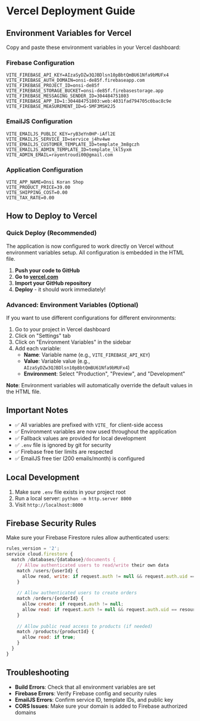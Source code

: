 # Vercel Deployment Guide

## Environment Variables for Vercel

Copy and paste these environment variables in your Vercel dashboard:

### Firebase Configuration
```
VITE_FIREBASE_API_KEY=AIzaSyDZw3QJBDlsn10pBbtQmBU61Nfa9bMUFx4
VITE_FIREBASE_AUTH_DOMAIN=onsi-de85f.firebaseapp.com
VITE_FIREBASE_PROJECT_ID=onsi-de85f
VITE_FIREBASE_STORAGE_BUCKET=onsi-de85f.firebasestorage.app
VITE_FIREBASE_MESSAGING_SENDER_ID=304484751803
VITE_FIREBASE_APP_ID=1:304484751803:web:4031fad794705c0bac8c9e
VITE_FIREBASE_MEASUREMENT_ID=G-5MF3MSH2J5
```

### EmailJS Configuration
```
VITE_EMAILJS_PUBLIC_KEY=ryB3eYn0HP-iAfl2E
VITE_EMAILJS_SERVICE_ID=service_j4hv4we
VITE_EMAILJS_CUSTOMER_TEMPLATE_ID=template_3m8gczh
VITE_EMAILJS_ADMIN_TEMPLATE_ID=template_lkl5yxm
VITE_ADMIN_EMAIL=rayentroudi00@gmail.com
```

### Application Configuration
```
VITE_APP_NAME=Onsi Koran Shop
VITE_PRODUCT_PRICE=39.00
VITE_SHIPPING_COST=0.00
VITE_TAX_RATE=0.00
```

## How to Deploy to Vercel

### Quick Deploy (Recommended)
The application is now configured to work directly on Vercel without environment variables setup. All configuration is embedded in the HTML file.

1. **Push your code to GitHub**
2. **Go to [vercel.com](https://vercel.com)**
3. **Import your GitHub repository**
4. **Deploy** - it should work immediately!

### Advanced: Environment Variables (Optional)
If you want to use different configurations for different environments:

1. Go to your project in Vercel dashboard
2. Click on "Settings" tab
3. Click on "Environment Variables" in the sidebar
4. Add each variable:
   - **Name**: Variable name (e.g., `VITE_FIREBASE_API_KEY`)
   - **Value**: Variable value (e.g., `AIzaSyDZw3QJBDlsn10pBbtQmBU61Nfa9bMUFx4`)
   - **Environment**: Select "Production", "Preview", and "Development"

**Note**: Environment variables will automatically override the default values in the HTML file.

## Important Notes

- ✅ All variables are prefixed with `VITE_` for client-side access
- ✅ Environment variables are now used throughout the application
- ✅ Fallback values are provided for local development
- ✅ `.env` file is ignored by git for security
- ✅ Firebase free tier limits are respected
- ✅ EmailJS free tier (200 emails/month) is configured

## Local Development

1. Make sure `.env` file exists in your project root
2. Run a local server: `python -m http.server 8000`
3. Visit `http://localhost:8000`

## Firebase Security Rules

Make sure your Firebase Firestore rules allow authenticated users:

```javascript
rules_version = '2';
service cloud.firestore {
  match /databases/{database}/documents {
    // Allow authenticated users to read/write their own data
    match /users/{userId} {
      allow read, write: if request.auth != null && request.auth.uid == userId;
    }
    
    // Allow authenticated users to create orders
    match /orders/{orderId} {
      allow create: if request.auth != null;
      allow read: if request.auth != null && request.auth.uid == resource.data.userId;
    }
    
    // Allow public read access to products (if needed)
    match /products/{productId} {
      allow read: if true;
    }
  }
}
```

## Troubleshooting

- **Build Errors**: Check that all environment variables are set
- **Firebase Errors**: Verify Firebase config and security rules
- **EmailJS Errors**: Confirm service ID, template IDs, and public key
- **CORS Issues**: Make sure your domain is added to Firebase authorized domains